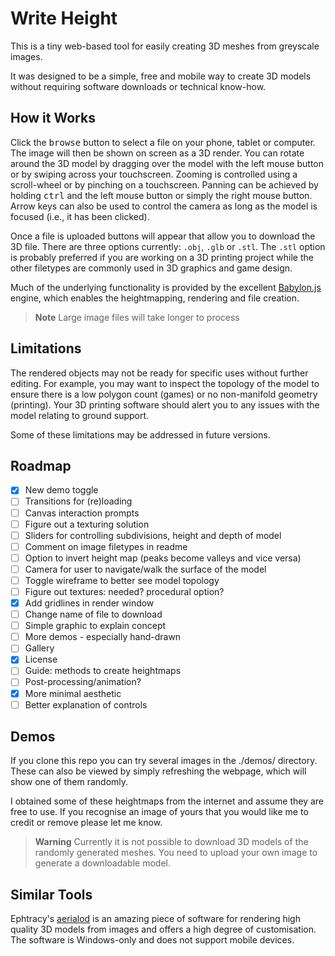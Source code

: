 # Write Height

This is a tiny web-based tool for easily creating 3D meshes from greyscale images.

It was designed to be a simple, free and mobile way to create 3D models without
requiring software downloads or technical know-how.

## How it Works

Click the <kbd>browse</kbd> button to select a file on your phone, tablet or computer.
The image will then be shown on screen as a 3D render. You can rotate
around the 3D model by dragging over the model with the left mouse button or by swiping
across your touchscreen. Zooming is controlled using a scroll-wheel or by 
pinching on a touchscreen. Panning can be achieved by holding <kbd>ctrl</kbd>
and the left mouse button or simply the right mouse button. Arrow keys can also be used to control the camera as long as the model is focused (i.e., it has been clicked).

Once a file is uploaded buttons will appear that allow you to download the 3D file.
There are three options currently: `.obj`, `.glb` or `.stl`. The `.stl`
option is probably preferred if you are working on a 3D printing project
while the other filetypes are commonly used in 3D graphics and game design.

Much of the underlying functionality is provided by the excellent
[Babylon.js](https://www.babylonjs.com) engine, which enables the heightmapping, rendering and file creation.

> **Note** 
> Large image files will take longer to process 

## Limitations

The rendered objects may not be ready for specific uses without further editing. For example,
you may want to inspect the topology of the model to ensure there is a low
polygon count (games) or no non-manifold geometry (printing). Your 3D printing
software should alert you to any issues with the model relating to ground support.

Some of these limitations may be addressed in future versions.

## Roadmap

- [x] New demo toggle
- [ ] Transitions for (re)loading
- [ ] Canvas interaction prompts
- [ ] Figure out a texturing solution
- [ ] Sliders for controlling subdivisions, height and depth of model
- [ ] Comment on image filetypes in readme
- [ ] Option to invert height map (peaks become valleys and vice versa)
- [ ] Camera for user to navigate/walk the surface of the model
- [ ] Toggle wireframe to better see model topology
- [ ] Figure out textures: needed? procedural option?
- [x] Add gridlines in render window
- [ ] Change name of file to download
- [ ] Simple graphic to explain concept
- [ ] More demos - especially hand-drawn
- [ ] Gallery
- [x] License
- [ ] Guide: methods to create heightmaps
- [ ] Post-processing/animation? 
- [x] More minimal aesthetic
- [ ] Better explanation of controls

## Demos

If you clone this repo you can try several
images in the ./demos/ directory. These can
also be viewed by simply refreshing the webpage,
which will show one of them randomly.

I obtained some of these heightmaps from the
internet and assume they are free to
use. If you recognise an image of
yours that you would like me to
credit or remove please let me
know.

> **Warning** 
> Currently it is not possible
> to download 3D models of the randomly 
> generated meshes. You need to upload
> your own image to generate a downloadable model.

## Similar Tools

Ephtracy's [aerialod](https://ephtracy.github.io/index.html?page=aerialod) is an amazing piece of software for rendering high quality 3D models from images and offers a high degree of customisation. The software is Windows-only and does not support mobile devices.
